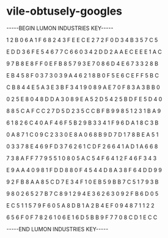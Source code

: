 # vile-obtusely-googles

-----BEGIN LUMON INDUSTRIES KEY-----

1 2 B 0 6 A 1 F 6 8 2 4 3 F E E C E 2 7 2 F 0 D 3 4 B 3 5 7 C 5

E D D 3 6 F E 5 4 6 7 7 C 6 6 0 3 4 2 D D 2 A A E C E E E 1 A C

9 7 B 8 E 8 F F 0 E F B 8 5 7 9 3 E 7 0 8 6 D 4 E 6 7 3 3 2 8 B

E B 4 5 8 F 0 3 7 3 0 3 9 A 4 6 2 1 8 B 0 F 5 E 6 C E F F 5 B C

C B 8 4 4 E 5 A 3 E 3 B F 3 4 1 9 0 8 9 A E 7 0 F 8 3 A 3 B B 0

0 2 5 E 8 0 4 8 D D A 3 0 8 9 E A 5 2 D 5 4 2 5 B D F E 5 D 4 0

8 8 5 C A F C C 2 7 D 5 D 2 3 5 C C B F B 9 9 8 5 1 2 3 1 B A 9

6 1 8 2 6 C 4 0 A F 4 6 F 5 B 2 9 B 3 3 4 1 F 9 6 D A 1 8 C 3 B

0 A 8 7 1 C 0 9 C 2 3 3 0 E 8 A 0 6 8 B 9 D 7 D 1 7 8 B E A 5 1

0 3 3 7 8 E 4 6 9 F D 3 7 6 2 6 1 C D F 2 6 6 4 1 A D 1 A 6 6 8

7 3 8 A F F 7 7 9 5 5 1 0 8 0 5 A C 5 4 F 6 4 1 2 F 4 6 F 3 4 3

E 9 A A 4 0 9 8 1 F D D 8 8 0 F 4 5 4 4 D 8 A 3 8 F 6 4 D D 9 9

9 2 F B 8 A A 8 5 C D 7 E 3 4 F 1 0 E B 5 9 B B 7 C 5 1 7 9 3 B

9 8 0 2 6 5 2 7 B 7 C 8 9 1 2 9 4 E 3 6 2 6 3 0 9 2 F B 6 D 0 5

E C 5 1 1 5 7 9 F 6 0 5 A 8 D B 1 A 2 B 4 E F 0 9 4 8 7 1 1 2 2

6 5 6 F 0 F 7 8 2 6 1 0 6 E 1 6 D 5 B B 9 F 7 7 0 8 C D 1 E C C

-----END LUMON INDUSTRIES KEY-----

